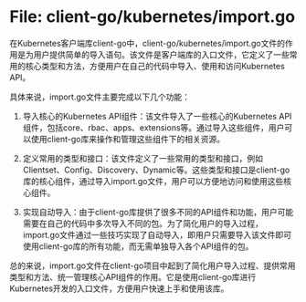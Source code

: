 # File: client-go/kubernetes/import.go

在Kubernetes客户端库client-go中，client-go/kubernetes/import.go文件的作用是为用户提供简单的导入语句。该文件是客户端库的入口文件，它定义了一些常用的核心类型和方法，方便用户在自己的代码中导入、使用和访问Kubernetes API。

具体来说，import.go文件主要完成以下几个功能：

1. 导入核心的Kubernetes API组件：该文件导入了一些核心的Kubernetes API组件，包括core、rbac、apps、extensions等。通过导入这些组件，用户可以使用client-go库来操作和管理这些组件下的相关资源。

2. 定义常用的类型和接口：该文件定义了一些常用的类型和接口，例如Clientset、Config、Discovery、Dynamic等。这些类型和接口是client-go库的核心组件，通过导入import.go文件，用户可以方便地访问和使用这些核心组件。

3. 实现自动导入：由于client-go库提供了很多不同的API组件和功能，用户可能需要在自己的代码中多次导入不同的包。为了简化用户的导入过程，import.go文件通过一些技巧实现了自动导入，即用户只需要导入该文件即可使用client-go库的所有功能，而无需单独导入各个API组件的包。

总的来说，import.go文件在client-go项目中起到了简化用户导入过程、提供常用类型和方法、统一管理核心API组件的作用。它是使用client-go库进行Kubernetes开发的入口文件，方便用户快速上手和使用该库。

